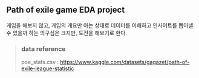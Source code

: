 
## Path of exile game  EDA project

게임을 해보지 않고, 게임의 개요만 아는 상태로 데이터를 이해하고 인사이트를 뽑아낼 수 있을까 하는 의구심은 크지만, 도전을 해보기로 한다.


> ### data reference
> poe_stats.csv : https://www.kaggle.com/datasets/gagazet/path-of-exile-league-statistic
